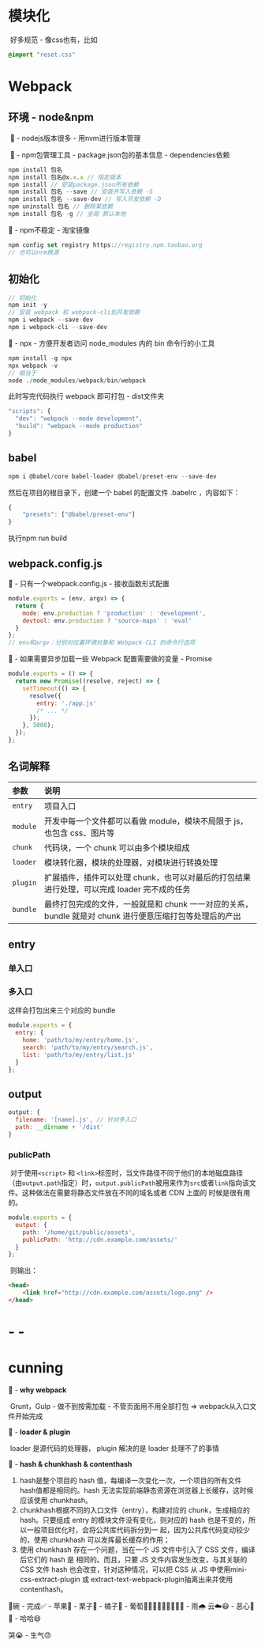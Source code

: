# 模块化

​	好多规范 - 像css也有，比如

```css
@import "reset.css"
```

# Webpack

## 环境 - node&npm

​	🌰 - nodejs版本很多 - 用nvm进行版本管理

​	🌰 - npm包管理工具 - package.json包的基本信息 - dependencies依赖

```js
npm install 包名
npm install 包名@x.x.x // 指定版本
npm install // 安装package.json所有依赖
npm install 包名 --save // 安装并写入依赖 -S
npm install 包名 --save-dev // 写入开发依赖 -D
npm uninstall 包名 // 删除某依赖
npm install 包名 -g // 全局 默认本地
```

🌰 - npm不稳定 - 淘宝镜像

```js
npm config set registry https://registry.npm.taobao.org
// 也可以nrm换源
```



## 初始化

```js
// 初始化
npm init -y
// 安装 webpack 和 webpack-cli到开发依赖
npm i webpack --save-dev
npm i webpack-cli --save-dev
```



🌰 - npx - 方便开发者访问 node_modules 内的 bin 命令行的小工具

```js
npm install -g npx
npx webpack -v
// 相当于
node ./node_modules/webpack/bin/webpack
```



此时写完代码执行 webpack 即可打包 - dist文件夹

```js
"scripts": {
  "dev": "webpack --mode development",
  "build": "webpack --mode production"
}
```



## babel

```js
npm i @babel/core babel-loader @babel/preset-env --save-dev
```

然后在项目的根目录下，创建一个 babel 的配置文件 .babelrc ，内容如下：

```js
{
	"presets": ["@babel/preset-env"]
}
```

执行npm run build



## webpack.config.js

🌰 - 只有一个webpack.config.js - 接收函数形式配置

```js
module.exports = (env, argv) => {
  return {
    mode: env.production ? 'production' : 'development',
    devtool: env.production ? 'source-maps' : 'eval'
  }
};
// env和argv：分别对应着环境对象和 Webpack-CLI 的命令行选项
```

🌰 - 如果需要异步加载一些 Webpack 配置需要做的变量 - Promise

```js
module.exports = () => {
  return new Promise((resolve, reject) => {
    setTimeout(() => {
      resolve({
        entry: './app.js'
        /* ... */
      });
    }, 5000);
  });
};
```



## 名词解释

| 参数     | 说明                                                         |
| :------- | :----------------------------------------------------------- |
| `entry`  | 项目入口                                                     |
| `module` | 开发中每一个文件都可以看做 module，模块不局限于 js，也包含 css、图片等 |
| `chunk`  | 代码块，一个 chunk 可以由多个模块组成                        |
| `loader` | 模块转化器，模块的处理器，对模块进行转换处理                 |
| `plugin` | 扩展插件，插件可以处理 chunk，也可以对最后的打包结果进行处理，可以完成 loader 完不成的任务 |
| `bundle` | 最终打包完成的文件，一般就是和 chunk 一一对应的关系，bundle 就是对 chunk 进行便意压缩打包等处理后的产出 |



## entry

### 单入口

### 多入口

这样会打包出来三个对应的 bundle

```js
module.exports = {
  entry: {
    home: 'path/to/my/entry/home.js',
    search: 'path/to/my/entry/search.js',
    list: 'path/to/my/entry/list.js'
  }
};
```

## output

```js
output: {
  filename: '[name].js', // 针对多入口
  path: __dirname + '/dist'
}
```

### publicPath

​	对于使用`<script>` 和 `<link>`标签时，当文件路径不同于他们的本地磁盘路径（由`output.path`指定）时，`output.publicPath`被用来作为`src`或者`link`指向该文件。这种做法在需要将静态文件放在不同的域名或者 CDN 上面的 时候是很有用的。

```js
module.exports = {
  output: {
    path: '/home/git/public/assets',
    publicPath: 'http://cdn.example.com/assets/'
  }
};
```

​	则输出：

```html
<head>
    <link href="http://cdn.example.com/assets/logo.png" />
</head>
```

















# - -

# cunning

🌰 - **why webpack**

​	Grunt，Gulp - 做不到按需加载 - 不管页面用不用全部打包 => webpack从入口文件开始完成

🌰 - **loader & plugin**

​	loader 是源代码的处理器， plugin 解决的是 loader 处理不了的事情

🌰 - **hash & chunkhash & contenthash**

1. hash是整个项目的 hash 值，每编译一次变化一次，一个项目的所有文件hash值都是相同的。hash 无法实现前端静态资源在浏览器上长缓存，这时候应该使用 chunkhash。
2. chunkhash根据不同的入口文件（entry），构建对应的 chunk，生成相应的hash。只要组成 entry 的模块文件没有变化，则对应的 hash 也是不变的，所以一般项目优化时，会将公共库代码拆分到一 起，因为公共库代码变动较少的，使用 chunkhash 可以发挥最长缓存的作用；
3. 使用 chunkhash 存在一个问题，当在一个 JS 文件中引入了 CSS 文件，编译后它们的 hash 是 相同的。而且，只要 JS 文件内容发生改变，与其关联的 CSS 文件 hash 也会改变，针对这种情况，可以把 CSS 从 JS 中使用mini-css-extract-plugin 或 extract-text-webpack-plugin抽离出来并使用 contenthash。









🥣碗 - 完成✅ - 苹果🍎 - 栗子🌰 - 橘子🍊 - 葡萄🍇🇵🇹🇪🇸🇨🇳🇺🇸 - 雨🌧️ 云☁️😷 - 恶心🤢🤮 - 哈哈😄

哭😭 - 生气😠 
